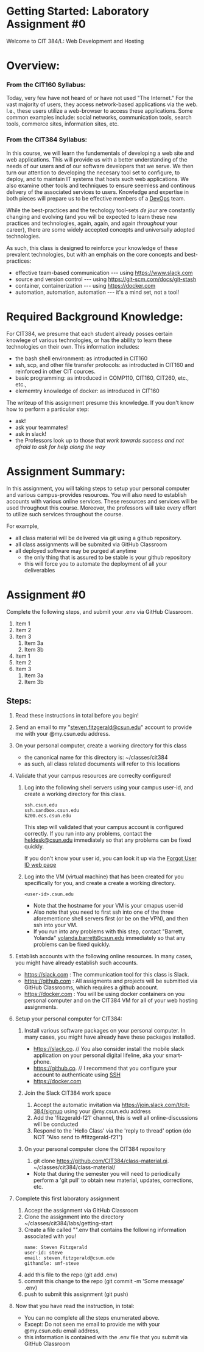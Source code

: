 # Getting Started: Laboratory Assignment #0

Welcome to CIT 384/L: Web Development and Hosting



# Overview:

### From the CIT160 Syllabus:

Today, very few have not heard of or have not used "The Internet." For the vast majority of users, they access network-based applications via the web. I.e., these users utilize a web-browser to access these applications. Some common examples include: social networks, communication tools, search tools, commerce sites, information sites, etc.

### From the CIT384 Syllabus:	

In this course, we will learn the fundementals of developing a web site and web applications. This will provide us with a better understanding of the needs of our users and of our software developers that we serve. We then turn our attention to developing the necesary tool set to configure, to deploy, and to maintain IT systems that hosts such web applications. We also examine other tools and techniques to ensure seemless and continous delivery of the associated services to users. Knowledge and expertise in both pieces will prepare us to be effective members of a [DevOps](https://en.wikipedia.org/wiki/DevOps) team.

While the best-practices and the techology tool-sets _de jour_ are constantly changing and evolving (and you will be expected to learn these new practices and technologies, again, again, and again _throughout_ your career), there are some widely accepted concepts and universally adopted technologies. 

As such, this class is designed to reinforce your knowledge of these prevalent technologies, but with an emphais on the core concepts and best-practices:

  - effective team-based communication --- using https://www.slack.com
  - source and version control --- using https://git-scm.com/docs/git-stash
  - container, containerization --- using https://docker.com
  - automation, automation, automation --- it's a mind set, not a tool!


# Required Background Knowledge:
For CIT384, we presume that each student already posses certain knowlege of various technologies, or has the ability to learn these technologies on their own. This information includes:

  - the bash shell environment: as introducted in CIT160
  - ssh, scp, and other file transfer protocols: as introducted in CIT160 and reinforced in other CIT cources.
  - basic programming: as introduced in COMP110, CIT160, CIT260, etc., etc., 
  - elememtry knowledge of docker: as introduced in CIT160

The writeup of this assignment presume this knowledge. If you don't know how to perform a particular step:
  - ask!
  - ask your teammates!
  - ask in slack!
  - the Professors look up to those that _work towards success and not afraid to ask for help along the way_


# Assignment Summary:
In this assignment, you will taking steps to setup your personal computer and various campus-provides resources. You will also need to establish accounts with various online services. These resources and services will be used throughout this course. Moreover, the professors will take every effort to utilize such services throughout the course. 

For example, 
   * all class material will be delivered via git using a github repository.
   * all class assignments will be submited via GitHub Classroom
   * all deployed software may be purged at anytime
      - the only thing that is assured to be stable is your github repository
      - this will force you to automate the deployment of all your deliverables


# Assignment #0
Complete the following steps, and submit your <user-id>.env via GitHub Classroom.
1. Item 1
1. Item 2
1. Item 3
   1. Item 3a
   1. Item 3b
1. Item 1
1. Item 2
1. Item 3
   1. Item 3a
   1. Item 3b

## Steps:
  1. Read these instructions in total before you begin!

  1. Send an email to my "steven.fitzgerald@csun.edu" account to provide me with your @my.csun.edu address.

  1. On your personal computer, create a working directory for this class
     - the canonical name for this directory is: \~/classes/cit384
     - as such, all class related documents will refer to this locations

  1. Validate that your campus resources are correclty configured!
     1. Log into the following shell servers using your campus user-id, and create a working directory for this class.
        ```
        ssh.csun.edu 
        ssh.sandbox.csun.edu
        k200.ecs.csun.edu
        ```
        This step will validated that your campus account is configured correctly. If you run into any problems, contact the heldesk@csun.edu immediately so that any problems can be fixed quickly.

        If you don't know your user id, you can look it up via the [Forgot User ID web page](https://cmsweb.csun.edu/psc/CNRPRD/EMPLOYEE/SA/c/NR_SSS_COMMON_MENU.NR_FORGOTUID_CMP.GBL?&)

     1. Log into the VM (virtual machine) that has been created for you specifically for you, and create a create a working directory.
        ```
        <user-id>.csun.edu
        ```
        - Note that the hostname for your VM is your cmapus user-id
        - Also note that you need to first ssh into one of the three aforementione shell servers first (or be on the VPN), and then ssh into your VM.
        - If you run into any problems with this step, contact "Barrett, Yolanda" <yolanda.barrett@csun.edu> immediately so that any problems can be fixed quickly.

  1. Establish accounts with the following online resources. In many cases, you might have already establish such accounts.
     - https://slack.com :        The communication tool for this class is Slack.
     - https://github.com : All assigments and projects will be submitted via GitHub Classrooms, which requires a github account.
     - https://docker.com : You will be using docker containers on you personal computer and on the CIT384 VM for all of your web hosting assignments.

  1. Setup your personal computer for CIT384:
     1. Install various software packages on your personal computer. In many cases, you might have already have these packages installed.
        - https://slack.co. // You also consider install the mobile slack application on your personal digital lifeline, aka your smart-phone.
        - https://github.co. // I recommend that you configure your account to authenticate using [SSH](https://docs.github.com/en/github/authenticating-to-github/connecting-to-github-with-ssh)
        - https://docker.com
 
     1. Join the Slack CIT384 work space
        1. Accept the automatic invitation via https://join.slack.com/t/cit-384/signup using your @my.csun.edu address
        1. Add the 'fitzgerald-f21' channel, this is well all online-discussions will be conducted
        1. Respond to the 'Hello Class' via the 'reply to thread' option (do NOT "Also send to #fitzgerald-f21")
 
     1. On your personal computer clone the CIT384 repository
        1. git clone https://github.com/CIT384/class-material.gi. \~/classes/cit384/class-material/
        - Note that during the semester you will need to periodically perform a 'git pull' to obtain new material, updates, corrections, etc. 

  1. Complete this first laboratory assignment
     1. Accept the assignment via GitHub Classroom
     1. Clone the assignment into the directory \~/classes/cit384/labs/getting-start
     1. Create a file called "<user-id>".env that contains the following information associated with you!
     	```
     	name: Steven Fitzgerald
     	user-id: steve
     	email: steven.fitzgerald@csun.edu
     	githandle: smf-steve
     	```
	 1. add this file to the repo (git add <user-id>.env)
	 1. commit this change to the repo (git commit -m 'Some message' <user-id>.env)
	 1. push to submit this assignment (git push)

  1. Now that you have read the instruction, in total:
     - You can no complete all the steps enumerated above.
     - Except: Do not seen me email to provide me with your @my.csun.edu email address,
     - this information is contained with the <user-id>.env file that you submit via GitHub Classroom

 


